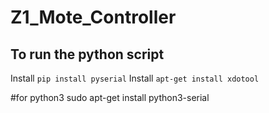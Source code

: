 # Z1_Mote_Controller

## To run the python script
Install `pip install pyserial`
Install `apt-get install xdotool`


#for python3
sudo apt-get install python3-serial

